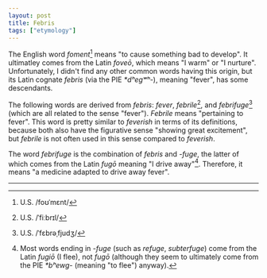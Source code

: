 ```yaml
---
layout: post
title: Febris
tags: ["etymology"]
---
```


The English word *foment*[^foment-pron] means "to cause something bad to develop".
It ultimatley comes from the Latin *foveō*, which means "I warm" or "I nurture".
Unfortunately, I didn't find any other common words having this origin, but its Latin cognate *febris* (via the PIE *\*dʰegʷʰ-*), meaning "fever", has some descendants.

The following words are derived from *febris*: *fever*, *febrile*[^febrile-pron], and *febrifuge*[^febrifuge-pron] (which are all related to the sense "fever").
*Febrile* means "pertaining to fever".
This word is pretty similar to *feverish* in terms of its definitions, because both also have the figurative sense "showing great excitement", but *febrile* is not often used in this sense compared to *feverish*.

The word *febrifuge* is the combination of *febris* and *-fuge*, the latter of which comes from the Latin *fugō* meaning "I drive away"[^fuge].
Therefore, it means "a medicine adapted to drive away fever".

---

[^foment-pron]: U.S. /foʊˈmɛnt/
[^febrile-pron]: U.S. /ˈfiːbrɪl/
[^febrifuge-pron]: U.S. /ˈfɛbrəˌfjudʒ/
[^fuge]: Most words ending in *-fuge* (such as *refuge*, *subterfuge*) come from the Latin *fugiō* (I flee), not *fugō* (although they seem to ultimately come from the PIE *\*bʰewg-* (meaning "to flee") anyway).

